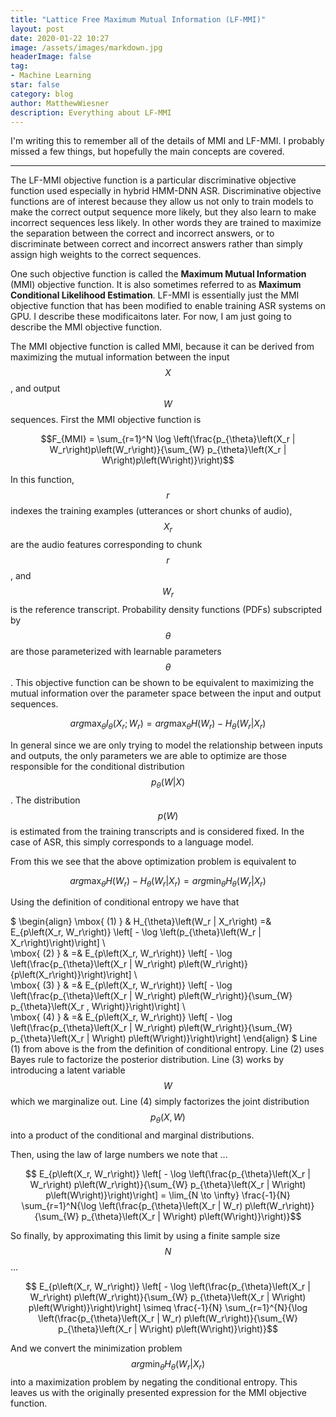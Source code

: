 ```yaml
---
title: "Lattice Free Maximum Mutual Information (LF-MMI)"
layout: post
date: 2020-01-22 10:27
image: /assets/images/markdown.jpg
headerImage: false
tag:
- Machine Learning
star: false
category: blog
author: MatthewWiesner
description: Everything about LF-MMI
---
```


I'm writing this to remember all of the details of MMI and LF-MMI. I probably missed a few things, but hopefully the main concepts are covered.

__________________________________________________________________________

The LF-MMI objective function is a particular discriminative objective function used especially in hybrid HMM-DNN ASR.
Discriminative objective functions are of interest because they allow us not only to train models to make the correct output sequence
more likely, but they also learn to make incorrect sequences less likely. In other words they are trained to maximize the separation
between the correct and incorrect answers, or to discriminate between correct and incorrect answers rather than simply assign high weights to the correct sequences.

One such objective function is called the **Maximum Mutual Information** (MMI) objective function. It is also sometimes referred to as
**Maximum Conditional Likelihood Estimation**. LF-MMI is essentially just the MMI objective function that has been modified to enable 
training ASR systems on GPU. I describe these modificaitons later. For now, I am just going to describe the MMI objective function.

The MMI objective function is called MMI, because it can be derived from maximizing the mutual information between the input
$$X$$, and output $$W$$ sequences. First the MMI objective function is

$$F_{MMI} = \sum_{r=1}^N \log \left(\frac{p_{\theta}\left(X_r | W_r\right)p\left(W_r\right)}{\sum_{W} p_{\theta}\left(X_r | W\right)p\left(W\right)}\right)$$

In this function, $$r$$ indexes the training examples (utterances or short chunks of audio), $$X_r$$ are the audio features corresponding to chunk $$r$$, and $$W_r$$ is the reference transcript. Probability density functions (PDFs) subscripted by $$\theta$$ are those parameterized with learnable parameters $$\theta$$. This objective function can be shown to be equivalent to maximizing the mutual information over the parameter space between the input and output sequences.

$$ arg\max_\theta I_\theta \left(X_r; W_r\right) = arg\max_\theta H\left(W_r\right) - H_\theta\left(W_r | X_r\right)$$

In general since we are only trying to model the relationship between inputs and outputs, the only parameters we are able to optimize
are those responsible for the conditional distribution $$p_\theta\left(W | X\right)$$. The distribution $$p\left(W\right)$$ is estimated
from the training transcripts and is considered fixed. In the case of ASR, this simply corresponds to a language model.

From this we see that the above optimization problem is equivalent to

$$ arg\max_\theta H\left(W_r\right) - H_\theta\left(W_r | X_r\right) = arg\min_\theta H_{\theta}\left(W_r | X_r\right)$$

Using the definition of conditional entropy we have that

$
\begin{align}
\mbox{ (1)   } & H_{\theta}\left(W_r | X_r\right) =& E_{p\left(X_r, W_r\right)} \left[ - \log \left(p_{\theta}\left(W_r | X_r\right)\right)\right] \\\
\mbox{ (2)   } & =& E_{p\left(X_r, W_r\right)} \left[ - \log \left(\frac{p_{\theta}\left(X_r | W_r\right) p\left(W_r\right)}{p\left(X_r\right)}\right)\right] \\\
\mbox{ (3)   } & =& E_{p\left(X_r, W_r\right)} \left[ - \log \left(\frac{p_{\theta}\left(X_r | W_r\right) p\left(W_r\right)}{\sum_{W} p_{\theta}\left(X_r , W\right)}\right)\right] \\\
\mbox{ (4)   } & =& E_{p\left(X_r, W_r\right)} \left[ - \log \left(\frac{p_{\theta}\left(X_r | W_r\right) p\left(W_r\right)}{\sum_{W} p_{\theta}\left(X_r | W\right) p\left(W\right)}\right)\right] 
\end{align}
$
Line (1) from above is the from the definition of conditional entropy. Line (2) uses Bayes rule to factorize the posterior distribution. Line (3)
works by introducing a latent variable $$W$$ which we marginalize out. Line (4) simply factorizes the joint distribution $$p_{\theta}\left(X, W\right)$$
into a product of the conditional and marginal distributions.

Then, using the law of large numbers we note that ...

$$ E_{p\left(X_r, W_r\right)} \left[ - \log \left(\frac{p_{\theta}\left(X_r | W_r\right) p\left(W_r\right)}{\sum_{W} p_{\theta}\left(X_r | W\right) p\left(W\right)}\right)\right]  = \lim_{N \to \infty} \frac{-1}{N} \sum_{r=1}^N{\log \left(\frac{p_{\theta}\left(X_r | W_r) p\left(W_r\right)}{\sum_{W} p_{\theta}\left(X_r | W\right) p\left(W\right)}\right)}$$

So finally, by approximating this limit by using a finite sample size $$N$$ ...

$$ E_{p\left(X_r, W_r\right)} \left[ - \log \left(\frac{p_{\theta}\left(X_r | W_r\right) p\left(W_r\right)}{\sum_{W} p_{\theta}\left(X_r | W\right) p\left(W\right)}\right)\right] \simeq \frac{-1}{N} \sum_{r=1}^{N}{\log \left(\frac{p_{\theta}\left(X_r | W_r) p\left(W_r\right)}{\sum_{W} p_{\theta}\left(X_r | W\right) p\left(W\right)}\right)}$$

And we convert the minimization problem $$ arg\min_\theta H_{\theta}\left(W_r | X_r\right)$$ into a maximization problem by negating the conditional entropy. This leaves us with the originally presented expression for the MMI objective function.
